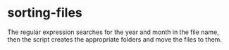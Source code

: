 # sorting-files

The regular expression searches for the year and month in the file name, then the script creates the appropriate folders and move the files to them.